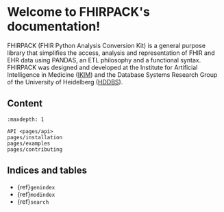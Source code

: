 # Welcome to FHIRPACK's documentation!

FHIRPACK (FHIR Python Analysis Conversion Kit) is a general purpose library that simplifies the access, analysis and representation of FHIR and EHR data using PANDAS, an ETL philosophy and a functional syntax. FHIRPACK was designed and developed at the Institute for Artificial Intelligence in Medicine ([IKIM](https://mml.ikim.nrw/)) and the Database Systems Research Group of the University of Heidelberg ([HDDBS](https://dbs.ifi.uni-heidelberg.de/)). 

## Content
```{toctree}
:maxdepth: 1

API <pages/api>
pages/installation
pages/examples
pages/contributing
```


## Indices and tables

- {ref}`genindex`
- {ref}`modindex`
- {ref}`search`
